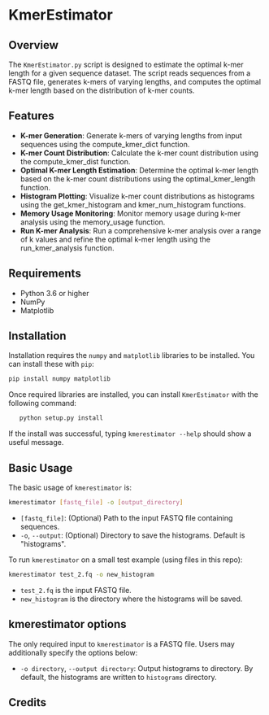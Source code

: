 # KmerEstimator

## Overview

The `KmerEstimator.py` script is designed to estimate the optimal k-mer length for a given sequence dataset. The script reads sequences from a FASTQ file, generates k-mers of varying lengths, and computes the optimal k-mer length based on the distribution of k-mer counts.

## Features

- **K-mer Generation**: Generate k-mers of varying lengths from input sequences using the compute_kmer_dict function.
- **K-mer Count Distribution**: Calculate the k-mer count distribution using the compute_kmer_dist function.
- **Optimal K-mer Length Estimation**: Determine the optimal k-mer length based on the k-mer count distributions using the optimal_kmer_length function.
- **Histogram Plotting**: Visualize k-mer count distributions as histograms using the get_kmer_histogram and kmer_num_histogram functions.
- **Memory Usage Monitoring**: Monitor memory usage during k-mer analysis using the memory_usage function.
- **Run K-mer Analysis**: Run a comprehensive k-mer analysis over a range of k values and refine the optimal k-mer length using the run_kmer_analysis function.

## Requirements

- Python 3.6 or higher
- NumPy
- Matplotlib

## Installation

Installation requires the `numpy` and `matplotlib` libraries to be installed. You can install these with `pip`:
   ```bash
   pip install numpy matplotlib
```
Once required libraries are installed, you can install `KmerEstimator` with the following command:
```bash
   python setup.py install
```
If the install was successful, typing `kmerestimator --help` should show a useful message.

## Basic Usage
The basic usage of `kmerestimator` is:
   ```bash
   kmerestimator [fastq_file] -o [output_directory]
```
- `[fastq_file]`: (Optional) Path to the input FASTQ file containing sequences.
- `-o`, `--output`: (Optional) Directory to save the histograms. Default is "histograms".

To run `kmerestimator` on a small test example (using files in this repo):
   ```bash
   kmerestimator test_2.fq -o new_histogram
```
- `test_2.fq` is the input FASTQ file.
- `new_histogram` is the directory where the histograms will be saved.

## kmerestimator options
The only required input to `kmerestimator` is a FASTQ file. Users may additionally specify the options below:
- `-o directory`, `--output directory`: Output histograms to directory. By default, the histograms are written to `histograms` directory. 

## Credits



